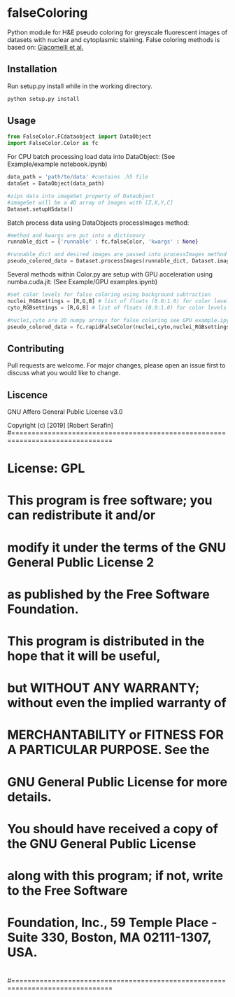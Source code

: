 # falseColoring

Python module for H&E pseudo coloring for greyscale fluorescent images of datasets with nuclear and cytoplasmic staining. False coloring methods is based on: [Giacomelli et al.](https://journals.plos.org/plosone/article?id=10.1371/journal.pone.0159337)


## Installation

Run setup.py install while in the working directory.

```bash
python setup.py install
```


## Usage

```python
from FalseColor.FCdataobject import DataObject
import FalseColor.Color as fc
```
For CPU batch processing load data into DataObject:
(See Example/example notebook.ipynb)
```python
data_path = 'path/to/data' #contains .h5 file
dataSet = DataObject(data_path)

#zips data into imageSet property of Dataobject 
#imageSet will be a 4D array of images with [Z,X,Y,C]
Dataset.setupH5data() 
```
Batch process data using DataObjects processImages method:
```python
#method and kwargs are put into a dictionary
runnable_dict = {'runnable' : fc.falseColor, 'kwargs' : None}

#runnable_dict and desired images are passed into processImages method
pseudo_colored_data = Dataset.processImages(runnable_dict, Dataset.imageSet)

```

Several methods within Color.py are setup with GPU acceleration using numba.cuda.jit:
(See Example/GPU examples.ipynb)

```python
#set color levels for false coloring using background subtraction
nuclei_RGBsettings = [R,G,B] # list of floats (0.0:1.0) for color levels in nuclear channel
cyto_RGBsettings = [R,G,B] # list of floats (0.0:1.0) for color levels in cyto channel

#nuclei,cyto are 2D numpy arrays for false coloring see GPU example.ipynb for more details
pseudo_colored_data = fc.rapidFalseColor(nuclei,cyto,nuclei_RGBsettings,cyto_RGBsettings, run_normalization=False)
```

## Contributing
Pull requests are welcome. For major changes, please open an issue first to discuss what you would like to change.

## Liscence 
GNU Affero General Public License v3.0

Copyright (c) [2019] [Robert Serafin]
#===============================================================================
# 
#  License: GPL
# 
#  This program is free software; you can redistribute it and/or
#  modify it under the terms of the GNU General Public License 2
#  as published by the Free Software Foundation.
# 
#  This program is distributed in the hope that it will be useful,
#  but WITHOUT ANY WARRANTY; without even the implied warranty of
#  MERCHANTABILITY or FITNESS FOR A PARTICULAR PURPOSE.  See the
#  GNU General Public License for more details.
# 
#   You should have received a copy of the GNU General Public License
#  along with this program; if not, write to the Free Software
#  Foundation, Inc., 59 Temple Place - Suite 330, Boston, MA  02111-1307, USA.
# 
#===============================================================================
